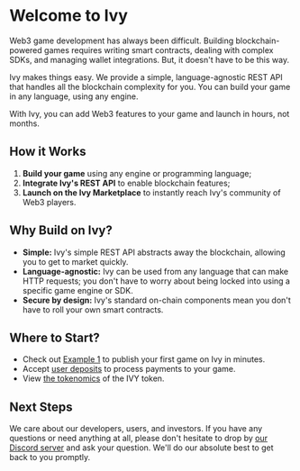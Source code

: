 # Welcome to Ivy

Web3 game development has always been difficult. Building blockchain-powered games requires writing smart contracts, dealing with complex SDKs, and managing wallet integrations. But, it doesn't have to be this way.

Ivy makes things easy. We provide a simple, language-agnostic REST API that handles all the blockchain complexity for you. You can build your game in any language, using any engine.

With Ivy, you can add Web3 features to your game and launch in hours, not months.

## How it Works

1. **Build your game** using any engine or programming language;
2. **Integrate Ivy's REST API** to enable blockchain features;
3. **Launch on the Ivy Marketplace** to instantly reach Ivy's community of Web3 players.

## Why Build on Ivy?

- **Simple:** Ivy's simple REST API abstracts away the blockchain, allowing you to get to market quickly.
- **Language-agnostic:** Ivy can be used from any language that can make HTTP requests; you don't have to worry about being locked into using a specific game engine or SDK.
- **Secure by design:** Ivy's standard on-chain components mean you don't have to roll your own smart contracts.

## Where to Start?

- Check out [Example 1](./example-1-cat.md) to publish your first game on Ivy in minutes.
- Accept [user deposits](./deposits.md) to process payments to your game.
- View [the tokenomics](./token.md) of the IVY token.

## Next Steps

We care about our developers, users, and investors. If you have any questions or need anything at all, please don't hesitate to drop by [our Discord server](https://discord.gg/mrVwB4wHmw) and ask your question. We'll do our absolute best to get back to you promptly.
